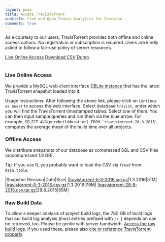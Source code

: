 ```yaml
---
layout: page
title: Access TravisTorrent
subtitle: Free and Open Travis Analytics for Everyone
comments: true
---
```


As a courtesy to our users, TravisTorrent provides both offline and online
access options. No registration or subscription is required. Users are kindly asked to follow a fair-use policy of server resources.

<div class="get-started-wrap"><a class="btn btn-success btn-lg get-started-btn" href="/dblite/">Live Online Access</a> <a class="btn btn-success btn-lg get-started-btn" href="/dumps/travistorrent-5-3-2016.csv.gz">Download CSV Dump</a></div>
<br>

### Live Online Access
We provide a MySQL web client interface [DBLite instance](/dblite/) that
has the latest TravisTorrent snapshot loaded into it.

Usage Instructions: After following the above link, please click on `Continue
as Guest` to access the web interface.  Select database `travist`, under which
you will find the TravisTorrent timestamped tables. Select one of them. You can
then input sample queries and run them via the blue arrow.  For example,
``SELECT AVG(purebuildduration) FROM `travistorrent-28-8-2015` `` computes the
average mean of the build time over all projects.

### Offline Access
We distribute snapshots of our database as compressed SQL and CSV files (uncompressed 1.8 GB).

Tip: If you use R, you probably want to load the CSV via `fread` from `data.table`.

|Snapshot Revision|Date|Size|
|[travistorrent-5-3-2016.sql.gz](/dumps/travistorrent-5-3-2016.sql.gz)|1.3.2016|51M|
|[travistorrent-5-3-2016.csv.gz](/dumps/travistorrent-5-3-2016.csv.gz)|1.3.2016|79M|
|[travistorrent-28-8-2015.csv.tar.gz](/dumps/travistorrent-28-8-2015.csv.tar.gz)|28.8.2015|65M|

### Raw Build Data
To allow a deeper analysis of project build logs, the 780 GB of build logs that our build log analysis (most entries prefixed with `tr_`) depends on can be retrieved, too. Please be gentle with server bandwidth. [Access the raw build logs](/buildlogs). If you used these, please also [cite or reference TravisTorrent properly](/#cite).
